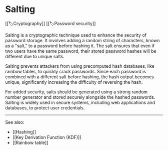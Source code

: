 
# Salting

[[🏷️Cryptography]] [[🏷️Password security]]

Salting is a cryptographic technique used to enhance the security of password storage. It involves adding a random string of characters, known as a "salt," to a password before hashing it. The salt ensures that even if two users have the same password, their stored password hashes will be different due to unique salts.

Salting prevents attackers from using precomputed hash databases, like rainbow tables, to quickly crack passwords. Since each password is combined with a different salt before hashing, the hash output becomes unique, significantly increasing the difficulty of reversing the hash.

For added security, salts should be generated using a strong random number generator and stored securely alongside the hashed passwords. Salting is widely used in secure systems, including web applications and databases, to protect user credentials.

---

See also:

- [[Hashing]]
- [[Key Derivation Function (KDF)]]
- [[Rainbow table]]